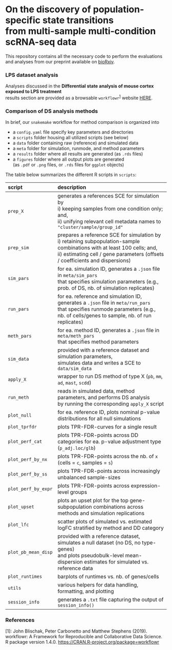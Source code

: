 # On the discovery of population-specific state transitions <br> from multi-sample multi-condition scRNA-seq data

This repository contains all the necessary code to perform the evaluations and analyses from our preprint available on [bioRxiv](https://www.biorxiv.org/content/10.1101/713412v1).

### LPS dataset analysis

Analyses discussed in the **Differential state analysis of mouse cortex exposed to LPS treatment**  
results section are provided as a browsable `workflowr`<sup>[1](#f1)</sup> website [HERE](http://htmlpreview.github.io/?https://github.com/HelenaLC/muscat-comparison/blob//bioRxiv-version-190729/MAGL/docs/index.html).

### Comparison of DS analysis methods

In brief, our `snakemake` workflow for method comparison is organized into

- a `config.yaml` file specify key parameters and directories
- a `scripts` folder housing all utilized scripts (see below)
- a `data` folder containing raw (reference) and simulated data
- a `meta` folder for simulation, runmode, and method parameters
- a `results` folder where all results are generated (as `.rds` files)
- a `figures` folder where all output plots are generated  
(as `.pdf` or `.png` files, or `.rds` files for `ggplot` objects)

The table below summarizes the different R scripts in `scripts`:

script      | description 
:-----------|:-----------------------------------------------
`prep_X`    | generates a references SCE for simulation by<br>i) keeping samples from one condition only; and,<br>ii) unifying relevant cell metadata names to `"cluster/sample/group_id"`
`prep_sim` | prepares a reference SCE for simulation by<br>i) retaining subpopulation-sample combinations with at least 100 cells; and,<br>ii) estimating cell / gene parameters (offsets / coefficients and dispersions)
`sim_pars`  | for ea. simulation ID, generates a `.json` file in `meta/sim_pars`<br>that specifies simulation parameters (e.g., prob. of DS, nb. of simulation replicates)
`run_pars`  | for ea. reference and simulation ID, generates a `.json` file in `meta/run_pars`<br>that specifies runmode parameters (e.g., nb. of cells/genes to sample, nb. of run replicates) 
`meth_pars` | for ea. method ID, generates a `.json` file in `meta/meth_pars`<br>that specifies method parameters
`sim_data`  | provided with a reference dataset and simulation parameters,<br>simulates data and writes a SCE to `data/sim_data`
`apply_X`   | wrapper to run DS method of type X (`pb`, `mm`, `ad`, `mast`, `scdd`)
`run_meth`  | reads in simulated data, method parameters, and performs DS analysis<br>by running the corresponding `apply_X` script
`plot_null` | for ea. reference ID, plots nominal p-value distributions for all null simulations
`plot_tprfdr`       | plots TPR-FDR-curves for a single result
`plot_perf_cat`     | plots TPR-FDR-points across DD categories for ea. p-value adjustment type (`p_adj.loc/glb`)
`plot_perf_by_nx`   | plots TPR-FDR-points across the nb. of `x` (cells = `c`, samples = `s`)
`plot_perf_by_ss`   | plots TPR-FDR-points across increasingly unbalanced sample-sizes
`plot_perf_by_expr` | plots TPR-FDR-points across expression-level groups
`plot_upset`        | plots an upset plot for the top gene-subpopulation combinations across methods and simulation replications
`plot_lfc`          | scatter plots of simulated vs. estimated logFC stratified by method and DD category
`plot_pb_mean_disp` | provided with a reference dataset, simulates a null dataset (no DS, no type-genes)<br>and plots pseudobulk-level mean-dispersion estimates for simulated vs. reference data
`plot_runtimes`     | barplots of runtimes vs. nb. of genes/cells
`utils`     | various helpers for data handling, formatting, and plotting
`session_info` | generates a `.txt` file capturing the output of `session_info()`

### References

<a name="f1">[1]</a>:
John Blischak, Peter Carbonetto and Matthew Stephens (2019).  
workflowr: A Framework for Reproducible and Collaborative Data Science.  
R package version 1.4.0. https://CRAN.R-project.org/package=workflowr